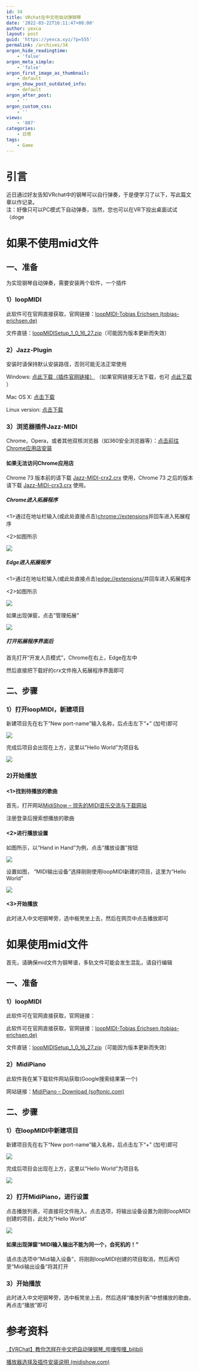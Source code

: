 ```yaml
---
id: 34
title: VRchat在中文吧自动弹钢琴
date: '2022-03-22T16:11:47+08:00'
author: yexca
layout: post
guid: 'https://yexca.xyz/?p=555'
permalink: /archives/34
argon_hide_readingtime:
    - 'false'
argon_meta_simple:
    - 'false'
argon_first_image_as_thumbnail:
    - default
argon_show_post_outdated_info:
    - default
argon_after_post:
    - ''
argon_custom_css:
    - ''
views:
    - '887'
categories:
    - 日常
tags:
    - Game
---
```


# 引言

近日通过好友告知VRchat中的钢琴可以自行弹奏，于是便学习了以下，写此篇文章以作记录。  
注：好像只可以PC模式下自动弹奏，当然，您也可以在VR下投出桌面试试（doge

# 如果不使用mid文件

## 一、准备

为实现钢琴自动弹奏，需要安装两个软件，一个插件

### 1）loopMIDI

此软件可在官网直接获取，官网链接：[loopMIDI-Tobias Erichsen (tobias-erichsen.de)](https://www.tobias-erichsen.de/software/loopmidi.html)

文件直链：[loopMIDISetup\_1\_0\_16\_27.zip](https://www.tobias-erichsen.de/wp-content/uploads/2020/01/loopMIDISetup_1_0_16_27.zip)（可能因为版本更新而失效）

### 2）Jazz-Plugin

安装时请保持默认安装路径，否则可能无法正常使用

Windows: [点此下载（插件官网链接）](https://jazz-soft.net/download/Jazz-Plugin/1.5.1/Jazz-Plugin-1-5-1.msi) （如果官网链接无法下载，也可 [点此下载](https://sc.midishow.net/static/Jazz-Plugin-1-5-1.msi) ）

Mac OS X: [点击下载](https://jazz-soft.net/download/Jazz-Plugin/1.5.1/Jazz-Plugin-1-5-1.dmg)

Linux version: [点击下载](https://jazz-soft.net/download/Jazz-Plugin/1.5.1/Jazz-Plugin-1-5-2.sh)

### 3）浏览器插件Jazz-MIDI

Chrome，Opera，或者其他双核浏览器（如360安全浏览器等）：[点击前往Chrome应用店安装](https://chrome.google.com/webstore/detail/jazz-midi/jhdoobfdaejmldnpihidjemjcbpfmbkm)

#### 如果无法访问Chrome应用店

Chrome 73 版本前的请下载 [Jazz-MIDI-crx2.crx](https://www.midishow.com/help/attachment-download?id=4) 使用，Chrome 73 之后的版本请下载 [Jazz-MIDI-crx3.crx](https://www.midishow.com/help/attachment-download?id=5) 使用。

##### Chrome进入拓展程序

&lt;1&gt;通过在地址栏输入(或此处直接点击)[chrome://extensions](//extensions/)并回车进入拓展程序

&lt;2&gt;如图所示

![](https://cdn.jsdelivr.net/gh/yexca/picx-images-hosting@master/2022/03-VRChat弹钢琴/chrome_拓展.png)

##### Edge进入拓展程序

&lt;1&gt;通过在地址栏输入(或此处直接点击)[edge://extensions/](//extensions/)并回车进入拓展程序

&lt;2&gt;如图所示

![](https://cdn.jsdelivr.net/gh/yexca/picx-images-hosting@master/2022/03-VRChat弹钢琴/edge_拓展_1.png)

如果出现弹窗，点击”管理拓展”

![](https://cdn.jsdelivr.net/gh/yexca/picx-images-hosting@master/2022/03-VRChat弹钢琴/edge_拓展_2.png)

##### 打开拓展程序界面后

首先打开“开发人员模式”，Chrome在右上，Edge在左中

然后直接把下载好的crx文件拖入拓展程序界面即可

## 二、步骤

### 1）打开loopMIDI，新建项目

新建项目先在右下“New port-name”输入名称，后点击左下“+” (加号)即可

![](https://cdn.jsdelivr.net/gh/yexca/picx-images-hosting@master/2022/03-VRChat弹钢琴/loopMIDI_新建.png)

完成后项目会出现在上方，这里以”Hello World”为项目名

![](https://cdn.jsdelivr.net/gh/yexca/picx-images-hosting@master/2022/03-VRChat弹钢琴/loopMIDI_Hello-World.png)

### 2)开始播放

#### &lt;1&gt;找到待播放的歌曲

首先，打开网站[MidiShow – 领先的MIDI音乐交流与下载网站](https://www.midishow.com/)

注册登录后搜索想播放的歌曲

#### &lt;2&gt;进行播放设置

如图所示，以“Hand in Hand”为例，点击“播放设置”按钮

![](https://cdn.jsdelivr.net/gh/yexca/picx-images-hosting@master/2022/03-VRChat弹钢琴/image.6snx05xtm340.png)

设置如图， “MIDI输出设备”选择刚刚使用loopMIDI新建的项目，这里为“Hello World”

![](https://cdn.jsdelivr.net/gh/yexca/picx-images-hosting@master/2022/03-VRChat弹钢琴/image.40sel5s9j3m0.png)

#### &lt;3&gt;开始播放

此时进入中文吧钢琴旁，选中板凳坐上去，然后在网页中点击播放即可

# 如果使用mid文件

首先，请确保mid文件为钢琴谱，多轨文件可能会发生混乱，请自行编辑

## 一、准备

### 1）loopMIDI

此软件可在官网直接获取，官网链接：

此软件可在官网直接获取，官网链接：[loopMIDI-Tobias Erichsen (tobias-erichsen.de)](https://www.tobias-erichsen.de/software/loopmidi.html)

文件直链：[loopMIDISetup\_1\_0\_16\_27.zip](https://www.tobias-erichsen.de/wp-content/uploads/2020/01/loopMIDISetup_1_0_16_27.zip)（可能因为版本更新而失效）

### 2）MidiPiano

此软件我在某下载软件网站获取(Google搜索结果第一个)

网站链接：[MidiPiano – Download (softonic.com)](https://midipiano.en.softonic.com/)

## 二、步骤

### 1）在loopMIDI中新建项目

新建项目先在右下“New port-name”输入名称，后点击左下“+” (加号)即可

![](https://cdn.jsdelivr.net/gh/yexca/picx-images-hosting@master/2022/03-VRChat弹钢琴/loopMIDI_新建.png)

完成后项目会出现在上方，这里以”Hello World”为项目名

![](https://cdn.jsdelivr.net/gh/yexca/picx-images-hosting@master/2022/03-VRChat弹钢琴/loopMIDI_Hello-World.png)

### 2）打开MidiPiano，进行设置

点击播放列表，可直接将文件拖入，点击选项，将输出设备设置为刚刚loopMIDI创建的项目，此处为“Hello World”

![](https://cdn.jsdelivr.net/gh/yexca/picx-images-hosting@master/2022/03-VRChat弹钢琴/image.6wnkq7erta80.png)

#### 如果出现弹窗“MIDI输入输出不能为同一个，会死机的！”

请点击选项中“Midi输入设备”，将刚刚loopMIDI创建的项目取消，然后再切至“Midi输出设备”将其打开

### 3）开始播放

此时进入中文吧钢琴旁，选中板凳坐上去，然后选择“播放列表”中想播放的歌曲，再点击“播放”即可

# 参考资料

[【VRChat】教你怎样在中文吧自动弹钢琴\_哔哩哔哩\_bilibili](https://www.bilibili.com/video/BV1Wz4y1d7TT)

[播放器选择及插件安装说明 (midishow.com)](https://www.midishow.com/help/player.ab)
